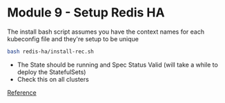 # Module 9 - Setup Redis HA

The install bash script assumes you have the context names for each kubeconfig file and they're setup to be unique
  
```bash
bash redis-ha/install-rec.sh
```

- The State should be running and Spec Status Valid (will take a while to deploy the StatefulSets)
- Check this on all clusters

[Reference](https://docs.redis.com/latest/kubernetes/deployment/quick-start)
